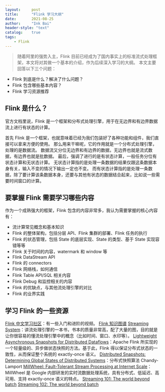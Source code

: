 ```yaml
---
layout:     post
title:      "Flink 学习大纲"
date:       2021-08-25
author:     "Ink Bai"
header-style: "text"
catalog:    true
tags:
    - Flink
---
```


> 随着阿里的强势入主，Flink 目前已经成为了国内事实上的标准流式处理框架，本文将对其做一个基本的介绍，作为后续深入学习的大纲。
本文主要回答以下三个问题：
- Flink 到底是什么？解决了什么问题？
- Flink 包含哪些基本内容？
- Flink 学习资源推荐

## Flink 是什么？
官方文档里说，Flink 是一个框架和分布式处理引擎，用于在无边界和有边界数据流上进行有状态的计算。

首先 Flink 是一个框架，也就意味着已经为我们包装好了各种功能和组件，我们直接可以拿来方便的使用。
那么用来干嘛呢，它的作用就是一个分布式处理引擎，处理的是数据流。
数据流又分位无边界和有边界的数据，无边界也就是流式数据，有边界也就是批数据。
最后，强调了进行的是有状态计算，一般任务分位有状态计算和无状态计算。
无状态计算指的是处理一条数据的结果仅跟这条数据本身有关，输入不变的情况下输出一定也不变。
而有状态计算指的是处理一条数据，除了要计算该条数据本身，还要与其他有状态的数据结合起来，比如说一些需要时间窗口的计算。

## 要掌握 Flink 需要学习哪些内容
作为一个成熟强大的框架，Flink 包含的内容非常多，我认为需要掌握的核心内容有：
- 流计算常见概念和基本知识
- Flink 的整体架构，包括分层 API、Flink 集群的部署、Flink 任务的执行
- Flink 的状态管理，包括 State 的底层实现、State 的类型、基于 State 实现容错等等
- Flink 关于时间的内容，watermark 和 window 等
- Flink DataStream API
- Flink 的 connectors
- Flink 网络栈，如何通信
- Flink Table API/SQL 相关内容
- Flink Debug 和监控相关的内容
- Flink 的优缺点，与其他流处理引擎的对比
- Flink 的业界实践

## 学习 Flink 的一些资源
[Flink 中文学习社区](https://flink-learning.org.cn/activity/detail/bdbef5a3caf3029595b8c64d556c9811)：有一些入门和进阶的视频。
[Flink 知识图谱](/files/Apache-Flink-Stateful-Computations-over-Data-Streams.pdf)
[Streaming System](https://book.douban.com/subject/27080632/)：讲流处理引擎的一本书，书本的质量非常高，配了大量的图，目的就是让你很容易的懂流处理引擎中的概念（比如时间、窗口、水印等）。
[Lightweight Asynchronous Snapshots for Distributed Dataflows](https://arxiv.org/pdf/1506.08603.pdf)：Apache Flink 所实现的一个轻量级的、异步做状态快照的方法。基于此，Flink 得以保证分布式状态的一致性，从而保证整个系统的 exactly-once 语义。
[Distributed Snapshots: Determining Global States of Distributed Systems](https://lamport.azurewebsites.net/pubs/chandy.pdf)：分布式快照算法 Chandy-Lamport
[MillWheel: Fault-Tolerant Stream Processing at Internet Scale](https://static.googleusercontent.com/media/research.google.com/zh-CN//pubs/archive/41378.pdf)：MillWheel 是 Google 内部研发的实时流数据处理系统，具有分布式、低延迟、高可用、支持 exactly-once 语义的特点。
[Streaming 101: The world beyond batch](https://www.oreilly.com/radar/the-world-beyond-batch-streaming-101/)
[Streaming 102: The world beyond batch](https://www.oreilly.com/radar/the-world-beyond-batch-streaming-102/)
